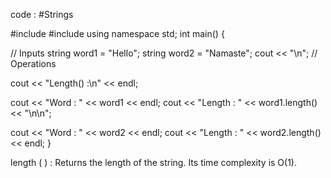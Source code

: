 code : #Strings 

#include <iostream>
#include <string>
using namespace std;
int main() {

  // Inputs
  string word1 = "Hello";
  string word2 = "Namaste";
  cout << "\n";
  // Operations

  cout << "Length() :\n" << endl;

  cout << "Word : " << word1 << endl;
  cout << "Length : " << word1.length() << "\n\n";

  cout << "Word : " << word2 << endl;
  cout << "Length : " << word2.length() << endl;
}

length ( ) : Returns the length of the string. Its time complexity is O(1).
